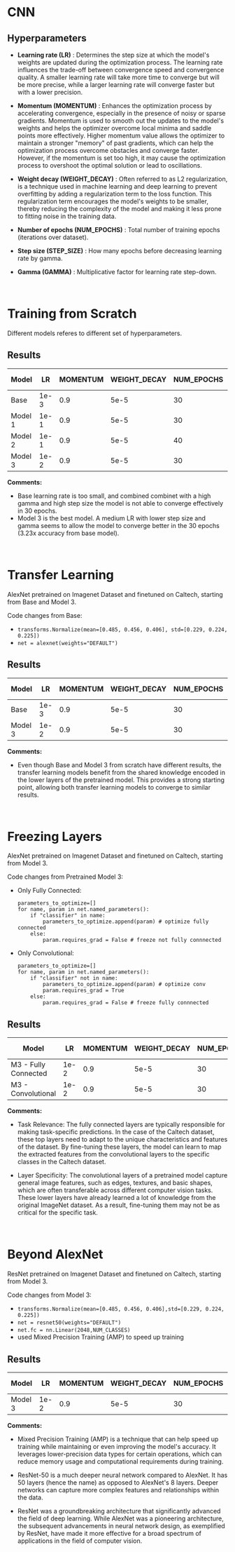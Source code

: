 # CNN

## Hyperparameters

- **Learning rate (LR)** : Determines the step size at which the model's weights are
  updated during the optimization process. The learning rate influences the
  trade-off between convergence speed and convergence quality. A smaller
  learning rate will take more time to converge but will be more precise, while
  a larger learning rate will converge faster but with a lower precision.

- **Momentum (MOMENTUM)** : Enhances the optimization process by accelerating
  convergence, especially in the presence of noisy or sparse gradients. Momentum
  is used to smooth out the updates to the model's weights and helps the
  optimizer overcome local minima and saddle points more effectively. Higher
  momentum value allows the optimizer to maintain a stronger "memory" of past
  gradients, which can help the optimization process overcome obstacles and
  converge faster. However, if the momentum is set too high, it may cause the
  optimization process to overshoot the optimal solution or lead to
  oscillations.

- **Weight decay (WEIGHT_DECAY)** : Often referred to as L2 regularization, is a
  technique used in machine learning and deep learning to prevent overfitting by
  adding a regularization term to the loss function. This regularization term
  encourages the model's weights to be smaller, thereby reducing the complexity
  of the model and making it less prone to fitting noise in the training data.

- **Number of epochs (NUM_EPOCHS)** : Total number of training epochs (iterations over dataset).

- **Step size (STEP_SIZE)** : How many epochs before decreasing learning rate by gamma.

- **Gamma (GAMMA)** : Multiplicative factor for learning rate step-down.

<br />

# Training from Scratch

Different models referes to different set of hyperparameters.

## Results

| Model   | LR   | MOMENTUM | WEIGHT_DECAY | NUM_EPOCHS | STEP_SIZE | GAMMA | TRAINING LOSS AT LAST STEP | VALIDATION ACC      | TESTING ACC         |
| ------- | ---- | -------- | ------------ | ---------- | --------- | ----- | -------------------------- | ------------------- | ------------------- |
| Base    | 1e-3 | 0.9      | 5e-5         | 30         | 20        | 0.1   | 4.254359245300293          | 0.08575380359612725 | 0.09194607673695127 |
| Model 1 | 1e-1 | 0.9      | 5e-5         | 30         | 10        | 0.1   | 3.464630365371704          | 0.24827109266943292 | 0.24541997926028344 |
| Model 2 | 1e-1 | 0.9      | 5e-5         | 40         | 10        | 0.01  | 3.1392180919647217         | 0.2773167358229599  | 0.2744555824403733  |
| Model 3 | 1e-2 | 0.9      | 5e-5         | 30         | 15        | 0.01  | 2.808311700820923          | 0.29322268326417705 | 0.29692360871068096 |

**Comments:**

- Base learning rate is too small, and combined combinet with a high gamma and
  high step size the model is not able to converge effectively in 30 epochs.
- Model 3 is the best model. A medium LR with lower step size and gamma seems to
  allow the model to converge better in the 30 epochs (3.23x accuracy from base model).

<br />

# Transfer Learning

AlexNet pretrained on Imagenet Dataset and finetuned on Caltech, starting from Base and Model 3.

Code changes from Base:

- `transforms.Normalize(mean=[0.485, 0.456, 0.406], std=[0.229, 0.224, 0.225])`
- `net = alexnet(weights="DEFAULT")`

## Results

| Model   | LR   | MOMENTUM | WEIGHT_DECAY | NUM_EPOCHS | STEP_SIZE | GAMMA | TRAINING LOSS AT LAST STEP | VALIDATION ACC     | TESTING ACC        |
| ------- | ---- | -------- | ------------ | ---------- | --------- | ----- | -------------------------- | ------------------ | ------------------ |
| Base    | 1e-3 | 0.9      | 5e-5         | 30         | 20        | 0.1   | 0.04706478491425514        | 0.8333333333333334 | 0.8603525751814726 |
| Model 3 | 1e-2 | 0.9      | 5e-5         | 30         | 15        | 0.01  | 0.001122465473599732       | 0.8533886583679114 | 0.8627722087798133 |

**Comments:**

- Even though Base and Model 3 from scratch have different results, the transfer
  learning models benefit from the shared knowledge encoded in the lower layers
  of the pretrained model. This provides a strong starting point, allowing both
  transfer learning models to converge to similar results.

<br />

# Freezing Layers

AlexNet pretrained on Imagenet Dataset and finetuned on Caltech, starting from Model 3.

Code changes from Pretrained Model 3:

- Only Fully Connected:
  ```
  parameters_to_optimize=[]
  for name, param in net.named_parameters():
      if "classifier" in name:
          parameters_to_optimize.append(param) # optimize fully connected
      else:
          param.requires_grad = False # freeze not fully connnected
  ```
- Only Convolutional:
  ```
  parameters_to_optimize=[]
  for name, param in net.named_parameters():
      if "classifier" not in name:
          parameters_to_optimize.append(param) # optimize conv
          param.requires_grad = True
      else:
          param.requires_grad = False # freeze fully connnected
  ```

## Results

| Model                | LR   | MOMENTUM | WEIGHT_DECAY | NUM_EPOCHS | STEP_SIZE | GAMMA | TRAINING LOSS AT LAST STEP | VALIDATION ACC     | TESTING ACC        |
| -------------------- | ---- | -------- | ------------ | ---------- | --------- | ----- | -------------------------- | ------------------ | ------------------ |
| M3 - Fully Connected | 1e-2 | 0.9      | 5e-5         | 30         | 15        | 0.01  | 0.8627722087798133         | 0.8492392807745505 | 0.867611475976495  |
| M3 - Convolutional   | 1e-2 | 0.9      | 5e-5         | 30         | 15        | 0.01  | 1.971238613128662          | 0.5532503457814661 | 0.5620463187003111 |

**Comments:**

- Task Relevance: The fully connected layers are typically responsible for making
  task-specific predictions. In the case of the Caltech dataset, these top
  layers need to adapt to the unique characteristics and features of the
  dataset. By fine-tuning these layers, the model can learn to map the extracted
  features from the convolutional layers to the specific classes in the Caltech
  dataset.

- Layer Specificity: The convolutional layers of a pretrained model capture
  general image features, such as edges, textures, and basic shapes, which are
  often transferable across different computer vision tasks. These lower layers
  have already learned a lot of knowledge from the original ImageNet dataset. As
  a result, fine-tuning them may not be as critical for the specific task.

<br />

# Beyond AlexNet

ResNet pretrained on Imagenet Dataset and finetuned on Caltech, starting from Model 3.

Code changes from Model 3:

- `transforms.Normalize(mean=[0.485, 0.456, 0.406],std=[0.229, 0.224, 0.225])`
- `net = resnet50(weights="DEFAULT")`
- `net.fc = nn.Linear(2048,NUM_CLASSES)`
- used Mixed Precision Training (AMP) to speed up training

## Results

| Model   | LR   | MOMENTUM | WEIGHT_DECAY | NUM_EPOCHS | STEP_SIZE | GAMMA | TRAINING LOSS AT LAST STEP | VALIDATION ACC     | TESTING ACC        |
| ------- | ---- | -------- | ------------ | ---------- | --------- | ----- | -------------------------- | ------------------ | ------------------ |
| Model 3 | 1e-2 | 0.9      | 5e-5         | 30         | 15        | 0.01  | 0.0003131479024887085      | 0.9156293222683264 | 0.9357068786726581 |

**Comments:**

- Mixed Precision Training (AMP) is a technique that can help speed up training
  while maintaining or even improving the model's accuracy. It leverages
  lower-precision data types for certain operations, which can reduce memory
  usage and computational requirements during training.

- ResNet-50 is a much deeper neural network compared to AlexNet. It has 50
  layers (hence the name) as opposed to AlexNet's 8 layers. Deeper networks can
  capture more complex features and relationships within the data.

- ResNet was a groundbreaking architecture that significantly advanced the field
  of deep learning. While AlexNet was a pioneering architecture, the subsequent
  advancements in neural network design, as exemplified by ResNet, have made it
  more effective for a broad spectrum of applications in the field of computer
  vision.
